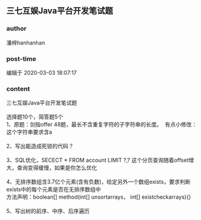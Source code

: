 ## 三七互娱Java平台开发笔试题
### author 
潘梓hanhanhan
### post-time 

编辑于  2020-03-03 18:07:17
### content 
<div class="post-topic-des nc-post-content">
 <div>
  三七互娱Java平台开发笔试题
 </div>
 <div>
  <br/>
 </div>
 <div>
  选择题10个，简答题5个
 </div>
 1、原题：剑指offer 48题，最长不含重复字符的子字符串的长度。  有点小修改：这个字符串要求含a
 <br/>
 <br/>
 2、写出能造成死锁的代码？
 <br/>
 <br/>
 3、SQL优化，SECECT * FROM account LIMIT ?,? 这个分页查询随着offset增大，查询变得缓慢，如果是你怎么优化
 <br/>
 <br/>
 4、无排序数组含3.7亿个元素(含有负数)，给定另外一个数组exists，要求判断exists中的每个元素是否在无排序数组中
 <br/>
 方法声明：boolean[] method(int[] unsortarrays， int[] existcheckarrays){}
 <br/>
 <br/>
 5、写出树的前序、中序、后序遍历
 <br/>
</div>
